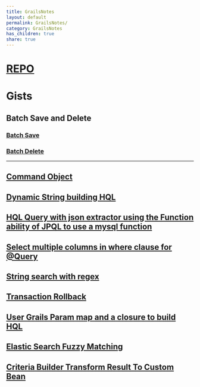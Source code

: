 ```yaml
---
title: GrailsNotes
layout: default
permalink: GrailsNotes/
category: GrailsNotes
has_children: true
share: true
---
```


# [REPO](https://github.com/14paxton/GrailsNotes)

# Gists

## Batch Save and Delete

### [Batch Save](https://gist.github.com/14paxton/b7f8be4d37b29eb2d25e1a2e993f5bf4)

### [Batch Delete](https://gist.github.com/14paxton/74672cad5253c56c36efc6473078de34)

---

## [Command Object](https://gist.github.com/14paxton/282d48ed20642c697315e15dffb7df2d)

## [Dynamic String building HQL](https://gist.github.com/14paxton/0ed8e82644cd661dc8c9fc0d4b8c2009)

## [HQL Query with json extractor using the Function ability of JPQL to use a mysql function](https://gist.github.com/14paxton/b5a8d600dc4066010b4067bd8968f613)

## [Select multiple columns in where clause for @Query](https://gist.github.com/14paxton/e72c14086f5d9a6a0c58dc8463b93561)

## [String search with regex](https://gist.github.com/14paxton/a5382dd3898484bf560dc29e8463409c)

## [Transaction Rollback](https://gist.github.com/14paxton/a212d86552b05b95ef91ee444197fd4e)

## [User Grails Param map and a closure to build HQL](https://gist.github.com/14paxton/42e595a1bf50e44031b6be6c034003d9)

## [Elastic Search Fuzzy Matching](https://gist.github.com/14paxton/3a352d2824bde0e97960409056f682cc)

## [Criteria Builder Transform Result To Custom Bean](https://gist.github.com/14paxton/f384df3ac36befc64c894eeb28439387)